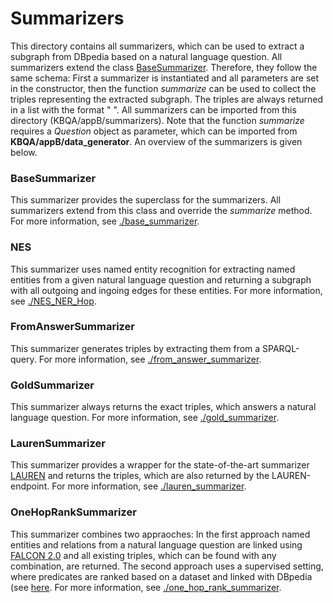 # Summarizers

This directory contains all summarizers, which can be used to extract a subgraph from DBpedia based on a natural language question. All summarizers extend the class [BaseSummarizer](base_summarizer/base_summarizer.py). Therefore, they follow the same schema: First a summarizer is instantiated and all parameters are set in the constructor, then the function _summarize_ can be used to collect the triples representing the extracted subgraph. The triples are always returned in a list with the format "<subject> <predicate> <object>". All summarizers can be imported from this directory (KBQA/appB/summarizers). Note that the function _summarize_ requires a _Question_ object as parameter, which can be imported from **KBQA/appB/data_generator**. An overview of the summarizers is given below.

### BaseSummarizer

This summarizer provides the superclass for the summarizers. All summarizers extend from this class and override the _summarize_ method. For more information, see [./base_summarizer](base_summarizer/README.md).

### NES

This summarizer uses named entity recognition for extracting named entities from a given natural language question and returning a subgraph with all outgoing and ingoing edges for these entities. For more information, see [./NES_NER_Hop](NES_NER_Hop/README.md).

### FromAnswerSummarizer

This summarizer generates triples by extracting them from a SPARQL-query. For more information, see [./from_answer_summarizer](from_answer_summarizer/README.md).

### GoldSummarizer

This summarizer always returns the exact triples, which answers a natural language question. For more information, see [./gold_summarizer](gold_summarizer/README.md).

### LaurenSummarizer

This summarizer provides a wrapper for the state-of-the-art summarizer [LAUREN](https://ieeexplore.ieee.org/document/9364610) and returns the triples, which are also returned by the LAUREN-endpoint. For more information, see [./lauren_summarizer](lauren_summarizer/README.md).

### OneHopRankSummarizer

This summarizer combines two appraoches: In the first approach named entities and relations from a natural language question are linked using [FALCON 2.0](https://labs.tib.eu/falcon/falcon2/api-use) and all existing triples, which can be found with any combination, are returned. The second approach uses a supervised setting, where predicates are ranked based on a dataset and linked with DBpedia (see [here](/../../ranking/README.md). For more information, see [./one_hop_rank_summarizer](one_hop_rank_summarizer/README.md).

